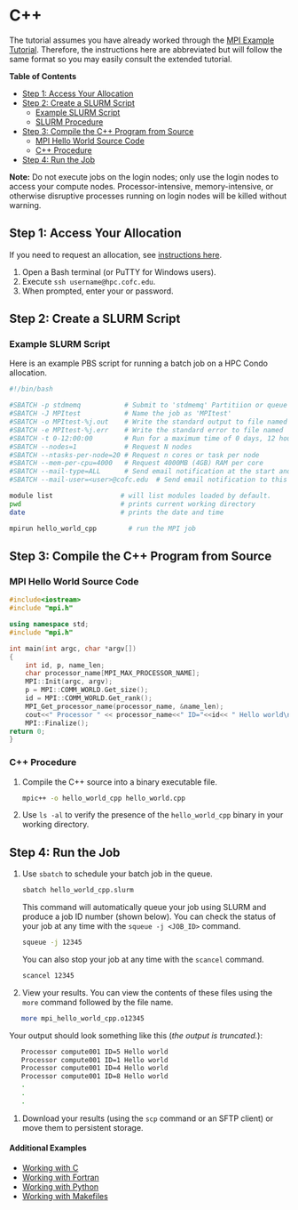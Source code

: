 # C++

The tutorial assumes you have already worked through the [MPI Example Tutorial](./). Therefore, the instructions here are abbreviated but will follow the same format so you may easily consult the extended tutorial.

**Table of Contents**

* [Step 1: Access Your Allocation](cpp.md#step-1-access-your-allocation)
* [Step 2: Create a SLURM Script](cpp.md#step-2-create-a-slurm-script)
  * [Example SLURM Script](cpp.md#example-slurm-script)
  * [SLURM Procedure](cpp.md#slurm-procedure)
* [Step 3: Compile the C++ Program from Source](cpp.md#step-3-compile-the-c-program-from-source)
  * [MPI Hello World Source Code](cpp.md#mpi-hello-world-source-code)
  * [C++ Procedure](cpp.md#c-procedure)
* [Step 4: Run the Job](cpp.md#step-4-run-the-job)

**Note:** Do not execute jobs on the login nodes; only use the login nodes to access your compute nodes. Processor-intensive, memory-intensive, or otherwise disruptive processes running on login nodes will be killed without warning.

## Step 1: Access Your Allocation

If you need to request an allocation, see [instructions here](../../request-access.md).

1. Open a Bash terminal \(or PuTTY for Windows users\).
2. Execute `ssh username@hpc.cofc.edu`.
3. When prompted, enter your  or  password.

## Step 2: Create a SLURM Script

### Example SLURM Script

Here is an example PBS script for running a batch job on a HPC Condo allocation.

```bash
#!/bin/bash

#SBATCH -p stdmemq           # Submit to 'stdmemq' Partitiion or queue
#SBATCH -J MPItest           # Name the job as 'MPItest'
#SBATCH -o MPItest-%j.out    # Write the standard output to file named 'jMPItest-<job_number>.out'
#SBATCH -e MPItest-%j.err    # Write the standard error to file named 'jMPItest-<job_number>.err'
#SBATCH -t 0-12:00:00        # Run for a maximum time of 0 days, 12 hours, 00 mins, 00 secs
#SBATCH --nodes=1            # Request N nodes
#SBATCH --ntasks-per-node=20 # Request n cores or task per node
#SBATCH --mem-per-cpu=4000   # Request 4000MB (4GB) RAM per core
#SBATCH --mail-type=ALL      # Send email notification at the start and end of the job
#SBATCH --mail-user=<user>@cofc.edu  # Send email notification to this address

module list                 # will list modules loaded by default.
pwd                         # prints current working directory
date                        # prints the date and time

mpirun hello_world_cpp        # run the MPI job
```

## Step 3: Compile the C++ Program from Source

### MPI Hello World Source Code

```cpp
#include<iostream>
#include "mpi.h"

using namespace std;
#include "mpi.h"

int main(int argc, char *argv[])
{
    int id, p, name_len;
    char processor_name[MPI_MAX_PROCESSOR_NAME];     
    MPI::Init(argc, argv);
    p = MPI::COMM_WORLD.Get_size();
    id = MPI::COMM_WORLD.Get_rank();
    MPI_Get_processor_name(processor_name, &name_len);
    cout<<" Processor " << processor_name<<" ID="<<id<< " Hello world\n";
    MPI::Finalize();
return 0;
}
```

### C++ Procedure

1. Compile the C++ source into a binary executable file.

   ```bash
   mpic++ -o hello_world_cpp hello_world.cpp
   ```

2. Use `ls -al` to verify the presence of the `hello_world_cpp` binary in your working directory.

## Step 4: Run the Job

1. Use `sbatch` to schedule your batch job in the queue.

   ```bash
   sbatch hello_world_cpp.slurm
   ```

   This command will automatically queue your job using SLURM and produce a job ID number \(shown below\). You can check the status of your job at any time with the `squeue -j <JOB_ID>` command.

   ```bash
   squeue -j 12345
   ```

   You can also stop your job at any time with the `scancel` command.

   ```bash
   scancel 12345
   ```

2. View your results. You can view the contents of these files using the `more` command followed by the file name.

```bash
   more mpi_hello_world_cpp.o12345
```

Your output should look something like this \(_the output is truncated._\):

```bash
   Processor compute001 ID=5 Hello world
   Processor compute001 ID=1 Hello world
   Processor compute001 ID=4 Hello world
   Processor compute001 ID=8 Hello world
   .
   .
   .
```

1. Download your results \(using the `scp` command or an SFTP client\) or move them to persistent storage.

#### Additional Examples

* [Working with C](./)
* [Working with Fortran](fortran.md)
* [Working with Python](python.md)
* [Working with Makefiles](makefile.md)

